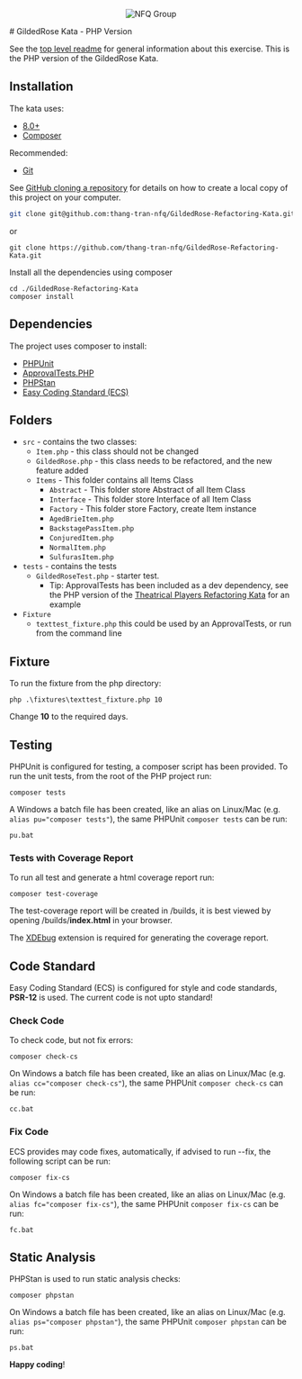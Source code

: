 <p align="center">
  <img src="https://avatars.githubusercontent.com/u/5228734?s=280&v=4" alt="NFQ Group"/>
</p>
# GildedRose Kata - PHP Version

See the [top level readme](../README.md) for general information about this exercise. This is the PHP version of the
GildedRose Kata.

## Installation

The kata uses:

- [8.0+](https://www.php.net/downloads.php)
- [Composer](https://getcomposer.org)

Recommended:

- [Git](https://git-scm.com/downloads)

See [GitHub cloning a repository](https://help.github.com/en/articles/cloning-a-repository) for details on how to
create a local copy of this project on your computer.

```sh
git clone git@github.com:thang-tran-nfq/GildedRose-Refactoring-Kata.git
```

or

```shell script
git clone https://github.com/thang-tran-nfq/GildedRose-Refactoring-Kata.git
```

Install all the dependencies using composer

```shell script
cd ./GildedRose-Refactoring-Kata
composer install
```

## Dependencies

The project uses composer to install:

- [PHPUnit](https://phpunit.de/)
- [ApprovalTests.PHP](https://github.com/approvals/ApprovalTests.php)
- [PHPStan](https://github.com/phpstan/phpstan)
- [Easy Coding Standard (ECS)](https://github.com/symplify/easy-coding-standard)

## Folders

- `src` - contains the two classes:
    - `Item.php` - this class should not be changed
    - `GildedRose.php` - this class needs to be refactored, and the new feature added
    - `Items` - This folder contains all Items Class
      - `Abstract` - This folder store Abstract of all Item Class
      - `Interface` - This folder store Interface of all Item Class
      - `Factory` - This folder store Factory, create Item instance
      - `AgedBrieItem.php` 
      - `BackstagePassItem.php`
      - `ConjuredItem.php`
      - `NormalItem.php`
      - `SulfurasItem.php`
- `tests` - contains the tests
    - `GildedRoseTest.php` - starter test.
        - Tip: ApprovalTests has been included as a dev dependency, see the PHP version of
          the [Theatrical Players Refactoring Kata](https://github.com/emilybache/Theatrical-Players-Refactoring-Kata/)
          for an example
- `Fixture`
    - `texttest_fixture.php` this could be used by an ApprovalTests, or run from the command line

## Fixture

To run the fixture from the php directory:

```shell
php .\fixtures\texttest_fixture.php 10
```

Change **10** to the required days.

## Testing

PHPUnit is configured for testing, a composer script has been provided. To run the unit tests, from the root of the PHP
project run:

```shell script
composer tests
```

A Windows a batch file has been created, like an alias on Linux/Mac (e.g. `alias pu="composer tests"`), the same
PHPUnit `composer tests` can be run:

```shell script
pu.bat
```

### Tests with Coverage Report

To run all test and generate a html coverage report run:

```shell script
composer test-coverage
```

The test-coverage report will be created in /builds, it is best viewed by opening /builds/**index.html** in your
browser.

The [XDEbug](https://xdebug.org/download) extension is required for generating the coverage report.

## Code Standard

Easy Coding Standard (ECS) is configured for style and code standards, **PSR-12** is used. The current code is not upto
standard!

### Check Code

To check code, but not fix errors:

```shell script
composer check-cs
``` 

On Windows a batch file has been created, like an alias on Linux/Mac (e.g. `alias cc="composer check-cs"`), the same
PHPUnit `composer check-cs` can be run:

```shell script
cc.bat
```

### Fix Code

ECS provides may code fixes, automatically, if advised to run --fix, the following script can be run:

```shell script
composer fix-cs
```

On Windows a batch file has been created, like an alias on Linux/Mac (e.g. `alias fc="composer fix-cs"`), the same
PHPUnit `composer fix-cs` can be run:

```shell script
fc.bat
```

## Static Analysis

PHPStan is used to run static analysis checks:

```shell script
composer phpstan
```

On Windows a batch file has been created, like an alias on Linux/Mac (e.g. `alias ps="composer phpstan"`), the same
PHPUnit `composer phpstan` can be run:

```shell script
ps.bat
```

**Happy coding**!

